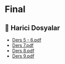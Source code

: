# Final


<!--Index-->

## 🔗 Harici Dosyalar

- [Ders 5 - 6.pdf](./Ders%205%20-%206.pdf)
- [Ders 7.pdf](./Ders%207.pdf)
- [Ders 8.pdf](./Ders%208.pdf)
- [Ders 9.pdf](./Ders%209.pdf)


<!--Index-->

